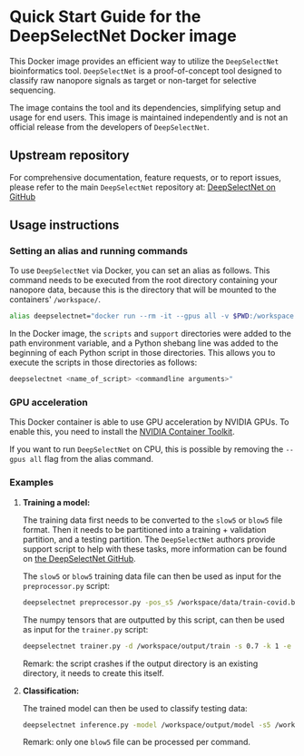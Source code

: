 # Quick Start Guide for the DeepSelectNet Docker image

This Docker image provides an efficient way to utilize the `DeepSelectNet` bioinformatics tool. `DeepSelectNet` is a proof-of-concept tool designed to classify raw nanopore signals as target or non-target for selective sequencing.

The image contains the tool and its dependencies, simplifying setup and usage for end users. This image is maintained independently and is not an official release from the developers of `DeepSelectNet`.

## Upstream repository

For comprehensive documentation, feature requests, or to report issues, please refer to the main `DeepSelectNet` repository at:
[DeepSelectNet on GitHub](https://github.com/AnjanaSenanayake/DeepSelectNet/)

## Usage instructions

### Setting an alias and running commands

To use `DeepSelectNet` via Docker, you can set an alias as follows. This command needs to be executed from the root directory containing your nanopore data, because this is the directory that will be mounted to the containers' `/workspace/`.
```bash
alias deepselectnet="docker run --rm -it --gpus all -v $PWD:/workspace lraes/deepselectnet:latest"
```

In the Docker image, the `scripts` and `support` directories were added to the path environment variable, and a Python shebang line was added to the beginning of each Python script in those directories. This allows you to execute the scripts in those directories as follows:
```bash
deepselectnet <name_of_script> <commandline arguments>"
```

### GPU acceleration

This Docker container is able to use GPU acceleration by NVIDIA GPUs. To enable this, you need to install the [NVIDIA Container Toolkit](https://docs.nvidia.com/datacenter/cloud-native/container-toolkit/latest/install-guide.html).

If you want to run `DeepSelectNet` on CPU, this is possible by removing the `--gpus all` flag from the alias command.

### Examples

1. **Training a model:**

	The training data first needs to be converted to the `slow5` or `blow5` file format. Then it needs to be partitioned into a training + validation partition, and a testing partition. The `DeepSelectNet` authors provide support script to help with these tasks, more information can be found on [the DeepSelectNet GitHub](https://github.com/AnjanaSenanayake/DeepSelectNet/).
	
	The `slow5` or `blow5` training data file can then be used as input for the `preprocessor.py` script:
	```bash
	deepselectnet preprocessor.py -pos_s5 /workspace/data/train-covid.blow5 -neg_s5 /workspace/data/train-zymo.blow5 -b 20000 -c 1500 -sco 4 -mad 3 -o /workspace/output/train
	```
	The numpy tensors that are outputted by this script, can then be used as input for the `trainer.py` script:
	```bash
	deepselectnet trainer.py -d /workspace/output/train -s 0.7 -k 1 -e 200 -o /workspace/output/model
	```
	Remark: the script crashes if the output directory is an existing directory, it needs to create this itself.
	
2. **Classification:**

	The trained model can then be used to classify testing data:
	```bash
	deepselectnet inference.py -model /workspace/output/model -s5 /workspace/data/test-zymo.blow5 -lb 1 -mad 3 -o /workspace/output/classification_zymo
	```
	Remark: only one `blow5` file can be processed per command.
